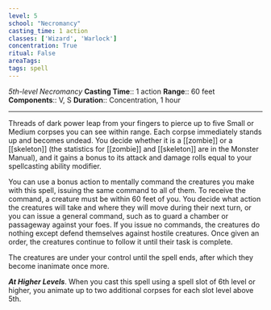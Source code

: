 ```yaml
---
level: 5
school: "Necromancy"
casting_time: 1 action
classes: ['Wizard', 'Warlock']
concentration: True
ritual: False
areaTags: 
tags: spell
---
```


_5th-level Necromancy_
**Casting Time**:: 1 action
**Range**:: 60 feet
**Components**:: V, S
**Duration**:: Concentration, 1 hour

---

Threads of dark power leap from your fingers to pierce up to five Small or Medium corpses you can see within range. Each corpse immediately stands up and becomes undead. You decide whether it is a [[zombie]] or a [[skeleton]] (the statistics for [[zombie]] and [[skeleton]] are in the Monster Manual), and it gains a bonus to its attack and damage rolls equal to your spellcasting ability modifier.

You can use a bonus action to mentally command the creatures you make with this spell, issuing the same command to all of them. To receive the command, a creature must be within 60 feet of you. You decide what action the creatures will take and where they will move during their next turn, or you can issue a general command, such as to guard a chamber or passageway against your foes. If you issue no commands, the creatures do nothing except defend themselves against hostile creatures. Once given an order, the creatures continue to follow it until their task is complete.

The creatures are under your control until the spell ends, after which they become inanimate once more.


**_At Higher Levels_**. When you cast this spell using a spell slot of 6th level or higher, you animate up to two additional corpses for each slot level above 5th.


